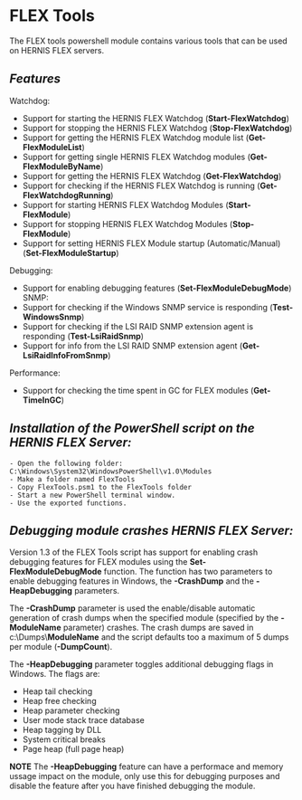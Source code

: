 # FLEX Tools
The FLEX tools powershell module contains various tools that can be used on HERNIS FLEX servers. 

*Features*
------------------------------------------------------------------------------------------------------
Watchdog:
- Support for starting the HERNIS FLEX Watchdog (**Start-FlexWatchdog**)
- Support for stopping the HERNIS FLEX Watchdog (**Stop-FlexWatchdog**)
- Support for getting the HERNIS FLEX Watchdog module list (**Get-FlexModuleList**)
- Support for getting single HERNIS FLEX Watchdog modules (**Get-FlexModuleByName**)
- Support for getting the HERNIS FLEX Watchdog (**Get-FlexWatchdog**)
- Support for checking if the HERNIS FLEX Watchdog is running (**Get-FlexWatchdogRunning**)
- Support for starting HERNIS FLEX Watchdog Modules (**Start-FlexModule**)
- Support for stopping HERNIS FLEX Watchdog Modules (**Stop-FlexModule**)
- Support for setting HERNIS FLEX Module startup (Automatic/Manual) (**Set-FlexModuleStartup**)

Debugging:
- Support for enabling debugging features (**Set-FlexModuleDebugMode**)
SNMP:
- Support for checking if the Windows SNMP service is responding (**Test-WindowsSnmp**)
- Support for checking if the LSI RAID SNMP extension agent is responding (**Test-LsiRaidSnmp**)
- Support for info from the LSI RAID SNMP extension agent (**Get-LsiRaidInfoFromSnmp**)

Performance:
- Support for checking the time spent in GC for FLEX modules (**Get-TimeInGC**)

*Installation of the PowerShell script on the HERNIS FLEX Server:*
-------------------------------------------------------------------------------------------------------
    - Open the following folder: C:\Windows\System32\WindowsPowerShell\v1.0\Modules
    - Make a folder named FlexTools
    - Copy FlexTools.psm1 to the FlexTools folder
    - Start a new PowerShell terminal window.
    - Use the exported functions.


*Debugging module crashes HERNIS FLEX Server:*
-------------------------------------------------------------------------------------------------------
Version 1.3 of the FLEX Tools script has support for enabling crash debugging features for FLEX modules using the **Set-FlexModuleDebugMode** function. The function has two parameters to enable debugging features in Windows, the **-CrashDump** and the **-HeapDebugging** parameters.

The **-CrashDump** parameter is used the enable/disable automatic generation of crash dumps when the specified module (specified by the **-ModuleName** parameter) crashes. The crash dumps are saved in c:\Dumps\\**ModuleName** and the script defaults too a maximum of 5 dumps per module (**-DumpCount**). 
 
The **-HeapDebugging** parameter toggles additional debugging flags in Windows. 
The flags are:
- Heap tail checking
- Heap free checking
- Heap parameter checking
- User mode stack trace database
- Heap tagging by DLL
- System critical breaks
- Page heap (full page heap)

**NOTE** The **-HeapDebugging** feature can have a performace and memory ussage impact on the module, only use this for debugging purposes and disable the feature after you have finished debugging the module.
